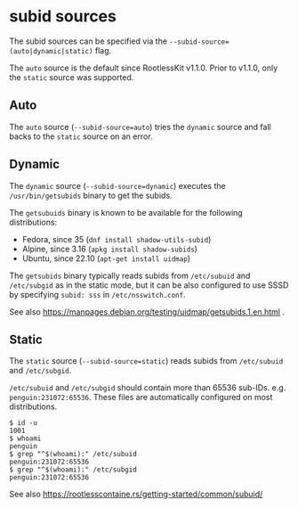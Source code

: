 # subid sources

The subid sources can be specified via the `--subid-source=(auto|dynamic|static)` flag.

The `auto` source is the default since RootlessKit v1.1.0.
Prior to v1.1.0, only the `static` source was supported.

## Auto
The `auto` source (`--subid-source=auto`) tries the `dynamic` source and fall backs to the `static` source on an error.

## Dynamic
The `dynamic` source (`--subid-source=dynamic`) executes the `/usr/bin/getsubids` binary to get the subids.

The `getsubuids` binary is known to be available for the following distributions:
- Fedora, since 35 (`dnf install shadow-utils-subid`)
- Alpine, since 3.16 (`apkg install shadow-subids`)
- Ubuntu, since 22.10 (`apt-get install uidmap`)

The `getsubids` binary typically reads subids from `/etc/subuid` and `/etc/subgid` as in the static mode,
but it can be also configured to use SSSD by specifying `subid: sss` in `/etc/nsswitch.conf`.

See also https://manpages.debian.org/testing/uidmap/getsubids.1.en.html .

## Static
The `static` source (`--subid-source=static`) reads subids from `/etc/subuid` and `/etc/subgid`.

`/etc/subuid` and `/etc/subgid` should contain more than 65536 sub-IDs. e.g. `penguin:231072:65536`. These files are automatically configured on most distributions.

```console
$ id -u
1001
$ whoami
penguin
$ grep "^$(whoami):" /etc/subuid
penguin:231072:65536
$ grep "^$(whoami):" /etc/subgid
penguin:231072:65536
```

See also https://rootlesscontaine.rs/getting-started/common/subuid/
